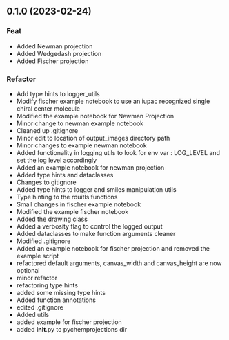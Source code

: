 ## 0.1.0 (2023-02-24)

### Feat

- Added Newman projection
- Added Wedgedash projection
- Added Fischer projection

### Refactor

- Add type hints to logger_utils
- Modify fischer example notebook to use an iupac recognized single chiral center molecule
- Modified the example notebook for Newman Projection
- Minor change to newman example notebook
- Cleaned up .gitignore
- Minor edit to location of output_images directory path
- Minor changes to example newman notebook
- Added functionality in logging utils to look for env var : LOG_LEVEL and set the log level accordingly
- Added an example notebook for newman projection
- Added type hints and dataclasses
- Changes to gitignore
- Added type hints to logger and smiles manipulation utils
- Type hinting to the rduitls functions
- Small changes in fischer example notebook
- Modified the example fischer notebook
- Added the drawing class
- Added a verbosity flag to control the logged output
- Added dataclasses to make function arguments cleaner
- Modified .gitignore
- Added an example notebook for fischer projection and removed the example script
- refactored default arguments, canvas_width and canvas_height are now optional
- minor refactor
- refactoring type hints
- added some missing type hints
- Added function annotations
- edited .gitignore
- Added utils
- added example for fischer projection
- added __init__.py to pychemprojections dir
